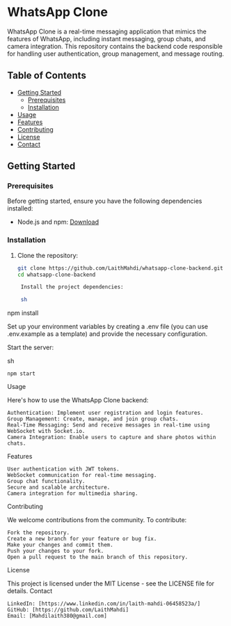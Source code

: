 # WhatsApp Clone

WhatsApp Clone is a real-time messaging application that mimics the features of WhatsApp, including instant messaging, group chats, and camera integration. This repository contains the backend code responsible for handling user authentication, group management, and message routing.

## Table of Contents

- [Getting Started](#getting-started)
  - [Prerequisites](#prerequisites)
  - [Installation](#installation)
- [Usage](#usage)
- [Features](#features)
- [Contributing](#contributing)
- [License](#license)
- [Contact](#contact)

## Getting Started

### Prerequisites

Before getting started, ensure you have the following dependencies installed:

- Node.js and npm: [Download](https://nodejs.org/)
  
### Installation

1. Clone the repository:

   ```sh
   git clone https://github.com/LaithMahdi/whatsapp-clone-backend.git
   cd whatsapp-clone-backend

    Install the project dependencies:

    sh

npm install

Set up your environment variables by creating a .env file (you can use .env.example as a template) and provide the necessary configuration.

Start the server:

sh

    npm start

Usage

Here's how to use the WhatsApp Clone backend:

    Authentication: Implement user registration and login features.
    Group Management: Create, manage, and join group chats.
    Real-Time Messaging: Send and receive messages in real-time using WebSocket with Socket.io.
    Camera Integration: Enable users to capture and share photos within chats.

Features

    User authentication with JWT tokens.
    WebSocket communication for real-time messaging.
    Group chat functionality.
    Secure and scalable architecture.
    Camera integration for multimedia sharing.

Contributing

We welcome contributions from the community. To contribute:

    Fork the repository.
    Create a new branch for your feature or bug fix.
    Make your changes and commit them.
    Push your changes to your fork.
    Open a pull request to the main branch of this repository.

License

This project is licensed under the MIT License - see the LICENSE file for details.
Contact

    LinkedIn: [https://www.linkedin.com/in/laith-mahdi-06458523a/]
    GitHub: [https://github.com/LaithMahdi]
    Email: [Mahdilaith380@gmail.com]


